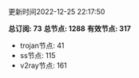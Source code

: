 更新时间2022-12-25 22:17:50

**总订阅: 73**
**总节点: 1288**
**有效节点: 317**
- trojan节点: 41
- ss节点: 115
- v2ray节点: 161
